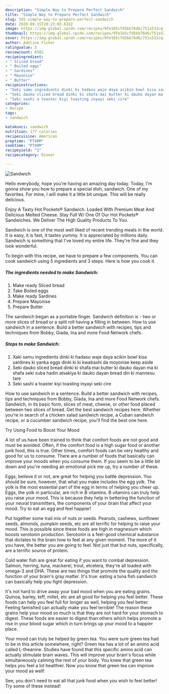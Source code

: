 ```yaml
---
description: "Simple Way to Prepare Perfect Sandwich"
title: "Simple Way to Prepare Perfect Sandwich"
slug: 565-simple-way-to-prepare-perfect-sandwich
date: 2020-09-15T20:23:03.632Z
image: https://img-global.cpcdn.com/recipes/9fe1b5cfd5bb76d6/751x532cq70/sandwich-recipe-main-photo.jpg
thumbnail: https://img-global.cpcdn.com/recipes/9fe1b5cfd5bb76d6/751x532cq70/sandwich-recipe-main-photo.jpg
cover: https://img-global.cpcdn.com/recipes/9fe1b5cfd5bb76d6/751x532cq70/sandwich-recipe-main-photo.jpg
author: Adeline Fisher
ratingvalue: 5
reviewcount: 6582
recipeingredient:
- " Sliced bread"
- " Boiled eggs"
- " Sardines"
- " Mayonise"
- " Butter"
recipeinstructions:
- "Xaki samu ingredients dinki ki hadasu waje daya acikin bowl kisa sardines ki yanka eggs dinki ki ki kwabashi da moyonise keep aside"
- "Seki dauko sliced bread dinki ki shafa mai butter ki dauko dayan ma ki shafa seki xuba hadin atsakiya ki dauko dayan bread din ki mannesu tare"
- "Seki sashi a toaster kiyi toasting inyayi seki cire"
categories:
- Recipe
tags:
- sandwich

katakunci: sandwich 
nutrition: 177 calories
recipecuisine: American
preptime: "PT40M"
cooktime: "PT49M"
recipeyield: "2"
recipecategory: Dinner

---
```



![Sandwich](https://img-global.cpcdn.com/recipes/9fe1b5cfd5bb76d6/751x532cq70/sandwich-recipe-main-photo.jpg)

Hello everybody, hope you're having an amazing day today. Today, I'm gonna show you how to prepare a special dish, sandwich. One of my favorites. For mine, I will make it a little bit unique. This will be really delicious.

Enjoy A Tasty Hot Pockets® Sandwich. Loaded With Premium Meat And Delicious Melted Cheese. Stay Full W/ One Of Our Hot Pockets® Sandwiches. We Deliver The High Quality Products To You.

Sandwich is one of the most well liked of recent trending meals in the world. It is easy, it is fast, it tastes yummy. It is appreciated by millions daily. Sandwich is something that I've loved my entire life. They're fine and they look wonderful.


To begin with this recipe, we have to prepare a few components. You can cook sandwich using 5 ingredients and 3 steps. Here is how you cook it.

<!--inarticleads1-->

##### The ingredients needed to make Sandwich:

1. Make ready  Sliced bread
1. Take  Boiled eggs
1. Make ready  Sardines
1. Prepare  Mayonise
1. Prepare  Butter


The sandwich began as a portable finger. Sandwich definition is - two or more slices of bread or a split roll having a filling in between. How to use sandwich in a sentence. Build a better sandwich with recipes, tips and techniques from Bobby, Giada, Ina and more Food Network chefs. 

<!--inarticleads2-->

##### Steps to make Sandwich:

1. Xaki samu ingredients dinki ki hadasu waje daya acikin bowl kisa sardines ki yanka eggs dinki ki ki kwabashi da moyonise keep aside
1. Seki dauko sliced bread dinki ki shafa mai butter ki dauko dayan ma ki shafa seki xuba hadin atsakiya ki dauko dayan bread din ki mannesu tare
1. Seki sashi a toaster kiyi toasting inyayi seki cire


How to use sandwich in a sentence. Build a better sandwich with recipes, tips and techniques from Bobby, Giada, Ina and more Food Network chefs. Sandwich, in its basic form, slices of meat, cheese, or other food placed between two slices of bread. Get the best sandwich recipes here. Whether you&#39;re in search of a chicken salad sandwich recipe, a Cuban sandwich recipe, or a cucumber sandwich recipe, you&#39;ll find the best one here. 

Try Using Food to Boost Your Mood


A lot of us have been trained to think that comfort foods are not good and must be avoided. Often, if the comfort food is a high sugar food or another junk food, this is true. Other times, comfort foods can be very healthy and good for us to consume. There are a number of foods that basically can improve your moods when you consume them. If you seem to be a little bit down and you're needing an emotional pick me up, try a number of these.

Eggs, believe it or not, are great for helping you battle depression. You should be sure, however, that what you make includes the egg yolk. The yolk is the most essential part of the egg in terms of helping you cheer up. Eggs, the yolk in particular, are rich in B vitamins. B vitamins can truly help you raise your mood. This is because they help in bettering the function of your neural transmitters, the components of your brain that affect your mood. Try to eat an egg and feel happier!

Put together some trail mix of nuts or seeds. Peanuts, cashews, sunflower seeds, almonds, pumpkin seeds, etc are all terrific for helping to raise your mood. This is possible since these foods are high in magnesium which boosts serotonin production. Serotonin is a feel-good chemical substance that dictates to the brain how to feel at any given moment. The more of it you have, the better you are going to feel. Not just that but nuts, specifically, are a terrific source of protein.

Cold water fish are great for eating if you want to combat depression. Salmon, herring, tuna, mackerel, trout, etcetera, they're all loaded with omega-3 and DHA. These are two things that promote the quality and the function of your brain's gray matter. It's true: eating a tuna fish sandwich can basically help you fight depression. 

It's not hard to drive away your bad mood when you are eating grains. Quinoa, barley, teff, millet, etc are all good for helping you feel better. These foods can help you feel full for longer as well, helping you feel better. Feeling famished can actually make you feel terrible! The reason these grains help your mood so much is that they are not hard for your stomach to digest. These foods are easier to digest than others which helps promote a rise in your blood sugar which in turn brings up your mood to a happier place.

Your mood can truly be helped by green tea. You were sure green tea had to be in this article somewhere, right? Green tea has a lot of an amino acid called L-theanine. Studies have found that this specific amino acid can actually stimulate brain waves. This will improve your brain's focus while simultaneously calming the rest of your body. You knew that green tea helps you feel a lot healthier. Now you know that green tea can improve your mood as well!

See, you don't need to eat all that junk food when you wish to feel better! Try some of these instead!

